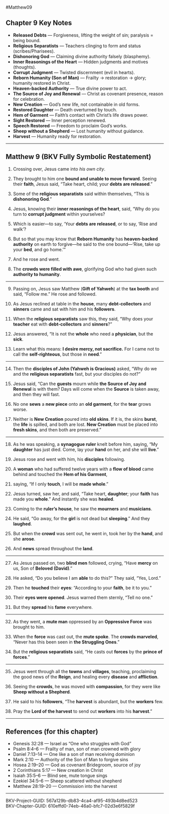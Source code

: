 #Matthew09

## Chapter 9 Key Notes
- **Released Debts** — Forgiveness, lifting the weight of sin; paralysis = being bound.  
- **Religious Separatists** — Teachers clinging to form and status (scribes/Pharisees).  
- **Dishonoring God** — Claiming divine authority falsely (blasphemy).  
- **Inner Reasonings of the Heart** — Hidden judgments and motives (thoughts).  
- **Corrupt Judgment** — Twisted discernment (evil in hearts).  
- **Reborn Humanity (Son of Man)** — Frailty → restoration → glory; humanity restored in Christ.  
- **Heaven-backed Authority** — True divine power to act.  
- **The Source of Joy and Renewal** — Christ as covenant presence, reason for celebration.  
- **New Creation** — God’s new life, not containable in old forms.  
- **Restored Daughter** — Death overturned by touch.  
- **Hem of Garment** — Faith’s contact with Christ’s life draws power.  
- **Sight Restored** — Inner perception renewed.  
- **Speech Restored** — Freedom to proclaim God’s works.  
- **Sheep without a Shepherd** — Lost humanity without guidance.  
- **Harvest** — Humanity ready for restoration.  

---

## Matthew 9 (BKV Fully Symbolic Restatement)

1. Crossing over, Jesus came into *his own city*.  

2. They brought to him one **bound and unable to move forward**. Seeing their **faith**, Jesus said, “Take heart, child; your **debts are released**.”  

3. Some of the **religious separatists** said within themselves, “This is **dishonoring God**.”  

4. Jesus, knowing their **inner reasonings of the heart**, said, “Why do you turn to **corrupt judgment** within yourselves?  

5. Which is easier—to say, ‘Your **debts are released**, or to say, ‘Rise and walk’?  

6. But so that you may know that **Reborn Humanity** has **heaven-backed authority** on earth to forgive—he said to the one bound—‘Rise, take up your **bed**, and go home.’”  

7. And he rose and went.  

8. The **crowds were filled with awe**, glorifying God who had given such **authority to humanity**.  

---

9. Passing on, Jesus saw Matthew (**Gift of Yahweh**) at the **tax booth** and said, “Follow me.” He rose and followed.  

10. As Jesus reclined at table in the **house**, many **debt-collectors** and **sinners** came and sat with him and his **followers**.  

11. When the **religious separatists** saw this, they said, “Why does your **teacher** eat with **debt-collectors** and **sinners**?”  

12. Jesus answered, “It is not the **whole** who need a **physician**, but the **sick**.  

13. Learn what this means: **I desire mercy, not sacrifice.** For I came not to call the **self-righteous**, but those in **need**.”  

---

14. Then the **disciples of John (Yahweh is Gracious)** asked, “Why do we and the **religious separatists** fast, but your disciples do not?”  

15. Jesus said, “Can the **guests** mourn while **the Source of Joy and Renewal** is with them? Days will come when the **Source** is taken away, and then they will fast.  

16. No one **sews** a **new piece** onto an **old garment**, for the **tear** grows worse.  

17. Neither is **New Creation** poured into **old skins**. If it is, the skins **burst**, the **life** is spilled, and both are lost. **New Creation** must be placed into **fresh skins**, and then both are preserved.”  

---

18. As he was speaking, a **synagogue ruler** knelt before him, saying, “My **daughter** has just died. Come, lay your **hand** on her, and she will **live**.”  

19. Jesus rose and went with him, his **disciples** following.  

20. A **woman** who had suffered twelve years with a **flow of blood** came behind and touched the **Hem of his Garment**,  

21. saying, “If I only **touch**, I will be **made whole**.”  

22. Jesus turned, saw her, and said, “Take heart, **daughter**; your **faith** has made you **whole**.” And instantly she was **healed**.  

23. Coming to the **ruler’s house**, he saw the **mourners** and **musicians**.  

24. He said, “Go away, for the **girl** is not dead but **sleeping**.” And they **laughed**.  

25. But when the **crowd** was sent out, he went in, took her by the **hand**, and she **arose**.  

26. And **news** spread throughout the **land**.  

---

27. As Jesus passed on, two **blind men** followed, crying, “Have **mercy** on us, Son of **Beloved (David)**.”  

28. He asked, “Do you believe I am **able** to do this?” They said, “Yes, Lord.”  

29. Then he **touched** their **eyes**: “According to your **faith**, be it to you.”  

30. Their **eyes were opened**. Jesus warned them sternly, “Tell no one.”  

31. But they **spread** his **fame** everywhere.  

---

32. As they went, a **mute man** oppressed by an **Oppressive Force** was brought to him.  

33. When the **force** was cast out, the **mute spoke**. The **crowds marveled**, “Never has this been seen in **the Struggling Ones**.”  

34. But the **religious separatists** said, “He casts out **forces** by the **prince of forces**.”  

---

35. Jesus went through all the **towns** and **villages**, teaching, proclaiming the good news of the **Reign**, and healing every **disease** and **affliction**.  

36. Seeing the **crowds**, he was moved with **compassion**, for they were like **Sheep without a Shepherd**.  

37. He said to his **followers**, “The **harvest** is abundant, but the **workers** few.  

38. Pray the **Lord of the harvest** to send out **workers** into his **harvest**.”  

---

## References (for this chapter)
- Genesis 32:28 — Israel as “One who struggles with God”  
- Psalm 8:4–6 — Frailty of man, son of man crowned with glory  
- Daniel 7:13–14 — One like a son of man receiving dominion  
- Mark 2:10 — Authority of the Son of Man to forgive sins  
- Hosea 2:19–20 — God as covenant Bridegroom, source of joy  
- 2 Corinthians 5:17 — New creation in Christ  
- Isaiah 35:5–6 — Blind see, mute tongue sings  
- Ezekiel 34:5–6 — Sheep scattered without shepherd  
- Matthew 28:19–20 — Commission into the harvest  

---
BKV-Project-GUID: 567a129b-db83-4ca4-af95-493b4d8ed523  
BKV-Chapter-GUID: 610effd0-74eb-46a0-bfc7-02d3e6f5829f
